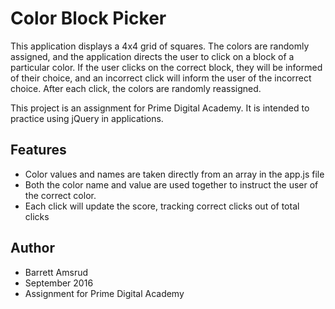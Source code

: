 # Color Block Picker

This application displays a 4x4 grid of squares.  The colors are randomly assigned, and the application directs the user to click on a block of a particular color.  If the user clicks on the correct block, they will be informed of their choice, and an incorrect click will inform the user of the incorrect choice.  After each click, the colors are randomly reassigned.

This project is an assignment for Prime Digital Academy.  It is intended to practice using jQuery in applications.

## Features
- Color values and names are taken directly from an array in the app.js file
- Both the color name and value are used together to instruct the user of the correct color.
- Each click will update the score, tracking correct clicks out of total clicks


## Author

- Barrett Amsrud
- September 2016
- Assignment for Prime Digital Academy
